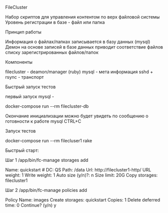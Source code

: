 FileCluster

Набор скриптов для управления контентом по верх файловой системы
Уровень регистрации в базе - файл или папка


Принцип работы

Информация о файлах/папках записывается в базу данных (mysql)
Демон на основе записей в базе данных приводит соответствие файлов списку зарегистрированных файлов/папок


Компоненты

filecluster - deamon/manager (ruby)
mysql -  мета информация
sshd + rsync  - транспорт



Быстрый запуск тестов

первый запуск mysql -

docker-compose run --rm filecluster-db

Окончание инициализации можно будет увидеть по сообщению о готовности к работе mysql
CTRL+C

Запуск тестов

docker-compose  run --rm filecluser1 rake



Быстрый старт:

Шаг 1 
/app/bin/fc-manage storages add

Name: quickstart #
DC: QS 
Path: /data 
Url: http://filecluster1-http/
URL weight: 1
Write weight: 1
Auto size (y/n)?: n
Size limit: 20G
Copy storages: filecluster1

Шаг 2
/app/bin/fc-manage policies add

Policy
  Name:                 images
  Create storages:      quickstart
  Copies:               1
  Delete deferred time: 0
Continue? (y/n) y

